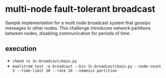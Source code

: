 # multi-node fault-tolerant broadcast

Sample implementation for a multi node broadcast system that gossips messages to other nodes. This challenge introduces network partitions between nodes, disabling communication for periods of time.

## execution

- `chmod +x 3c-broadcast/main.py`
- `maelstrom test -w broadcast --bin 3c-broadcast/main.py --node-count 5 --time-limit 20 --rate 10 --nemesis partition`
